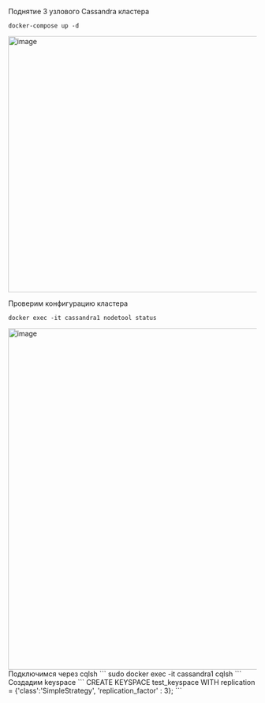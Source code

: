 Поднятие 3 узлового Cassandra кластера
```
docker-compose up -d
```
<img width="520" alt="image" src="https://github.com/user-attachments/assets/5495e457-229f-45f3-ac0c-7d9949b082be">

Проверим конфигурацию кластера
```
docker exec -it cassandra1 nodetool status
```
<img width="693" alt="image" src="https://github.com/user-attachments/assets/f1ffbcfa-afe5-478e-9b7e-836e3424d36b">
Подключимся через cqlsh
```
sudo docker exec -it cassandra1 cqlsh
```
Создадим keyspace 
```
CREATE KEYSPACE test_keyspace
WITH replication = {'class':'SimpleStrategy', 'replication_factor' : 3};
```

